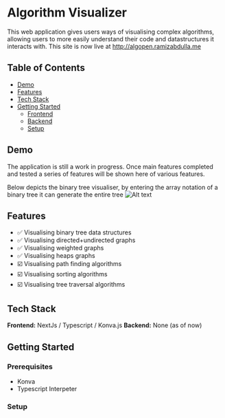 
# Algorithm Visualizer

This web application gives users ways of visualising complex algorithms, allowing users to more easily understand their code and datastructures it interacts with.
This site is now live at http://algopen.ramizabdulla.me

## Table of Contents

- [Demo](#demo)
- [Features](#features)
- [Tech Stack](#tech-stack)
- [Getting Started](#getting-started)
  - [Frontend](#frontend)
  - [Backend](#backend)
   - [Setup](#setup)


## Demo

The application is still a work in progress. Once main features completed and tested a series of features will be shown here of various features.

Below depicts the binary tree visualiser, by entering the array notation of a binary tree it can generate the entire tree
![Alt text](https://media3.giphy.com/media/v1.Y2lkPTc5MGI3NjExOXZhMnl4aXR6Y3VseXQxam52ZXI5cHU2MTA3eXNwcHBtYWNjczU4dyZlcD12MV9pbnRlcm5hbF9naWZfYnlfaWQmY3Q9Zw/LDOLtgSRZfXV6nlc1V/giphy.gif)

## Features

- ✅ Visualising binary tree data structures
- ✅ Visualising directed+undirected graphs
- ✅ Visualising weighted graphs
- ✅ Visualising heaps graphs
- ☑️ Visualising path finding algorithms
- ☑️ Visualising sorting algorithms
- ☑️ Visualising tree traversal algorithms

## Tech Stack

**Frontend:** NextJs / Typescript / Konva.js 
**Backend:** None (as of now)

## Getting Started

### Prerequisites
- Konva
- Typescript Interpeter

### Setup



